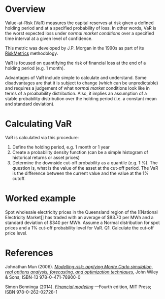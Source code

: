 # Overview
Value-at-Risk (VaR) measures the capital reserves at risk given a defined holding period and at a specified probability of loss. In other words, VaR is the worst expected loss under *normal market conditions* over a specified time interval at a given level of confidence.

This metric was developed by J.P. Morgan in the 1990s as part of its [RiskMetrics](https://en.wikipedia.org/wiki/RiskMetrics) methodology.

VaR is focused on quantifying the risk of financial loss at the end of a holding period (e.g. 1 month). 

Advantages of VaR include simple to calculate and understand. Some disadvantages are that it is subject to change (which can be unpredictable) and requires a judgement of what *normal market* conditions look like in terms of a proabability distribution. Also, it implies an assumption of a stable probability distribution over the holding period (i.e. a constant mean and standard deviation). 
# Calculating VaR
VaR is calculated via this procedure:
1. Define the holding period, e.g. 1 month or 1 year
2. Create a probability density function (can be a simple histogram of historical returns or asset prices)
3. Determine the downside cut-off probability as a quantile (e.g. 1 %). The question is, what is the value of the asset at the cut-off period. The VaR is the difference between the current value and the value at the 1% cutoff.

# Worked example
Spot wholesale electricity prices in the Queensland region of the [[National Electricity Market]] has traded with an average of $83.70 per MWh and a standard deviation of $340 per MWh. Assume a Normal distribution for spot prices and a 1% cut-off probability level for VaR. 
Q1. Calculate the cut-off price level.



# References
Johnathan Mun (2006). [*Modelling risk: applying Monte Carlo simulation, real options analysis, forecasting, and optimization techniques*](https://books.google.com.au/books?id=hBHBBwZx7YkC&printsec=frontcover#v=onepage&q&f=false), John Wiley & Sons; ISBN-13 978-0-471-78900-0

Simon Benninga (2014). [*Financial modeling*](https://www.academia.edu/37352998/Simon_Benninga_Financial_Modeling_4th_edition) —Fourth edition, MIT Press; ISBN 978-0-262-02728-1